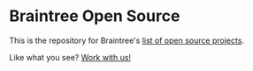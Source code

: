 # Braintree Open Source

This is the repository for Braintree's [list of open source projects](https://braintree.github.io).

Like what you see? [Work with us!](https://www.braintreepayments.com/careers)
